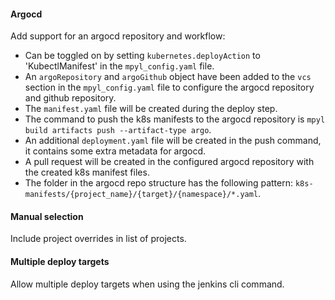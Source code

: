 #### Argocd

Add support for an argocd repository and workflow:
- Can be toggled on by setting `kubernetes.deployAction` to 'KubectlManifest' in the `mpyl_config.yaml` file.
- An `argoRepository` and `argoGithub` object have been added to the `vcs` section in the `mpyl_config.yaml` file to
  configure the argocd repository and github repository.
- The `manifest.yaml` file will be created during the deploy step.
- The command to push the k8s manifests to the argocd repository is `mpyl build artifacts push --artifact-type argo`. 
- An additional `deployment.yaml` file will be created in the push command, it contains some extra metadata for argocd.
- A pull request will be created in the configured argocd repository with the created k8s manifest files.
- The folder in the argocd repo structure has the following pattern: `k8s-manifests/{project_name}/{target}/{namespace}/*.yaml`.

#### Manual selection
Include project overrides in list of projects.

#### Multiple deploy targets

Allow multiple deploy targets when using the jenkins cli command.
